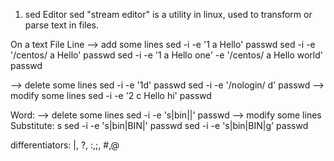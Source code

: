 1. sed Editor
    sed "stream editor" is a utility in linux, used to transform or parse text in files.

On a text File
Line
--> add some lines
    sed -i -e '1 a Hello' passwd 
    sed -i -e '/centos/ a Hello' passwd
    sed -i -e '1 a Hello one' -e '/centos/ a Hello world' passwd

--> delete some lines
    sed -i -e '1d' passwd
    sed -i -e '/nologin/ d' passwd
--> modify some lines
    sed -i -e '2 c Hello hi' passwd

Word:
--> delete some lines
    sed -i -e 's|bin||' passwd
--> modify some lines
    Substitute: s
    sed -i -e 's|bin|BIN|' passwd
    sed -i -e 's|bin|BIN|g' passwd

differentiators: |, ?, :,;, #,@

